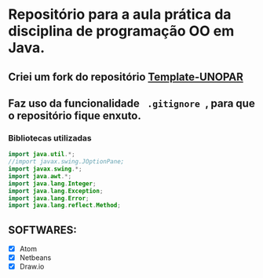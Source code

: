 # Repositório para a aula prática da disciplina de programação OO em Java.

## Criei um fork do repositório <a href="https://github.com/OgliariNatan/Template-UNOPAR">Template-UNOPAR</a>


## Faz uso da funcionalidade <code> .gitignore </code>, para que o repositório fique enxuto.



### Bibliotecas utilizadas
~~~java
import java.util.*;
//import javax.swing.JOptionPane;
import javax.swing.*;
import java.awt.*;
import java.lang.Integer;
import java.lang.Exception;
import java.lang.Error;
import java.lang.reflect.Method;
~~~



## SOFTWARES:

 - [x] Atom
 - [x] Netbeans
 - [x] Draw.io
